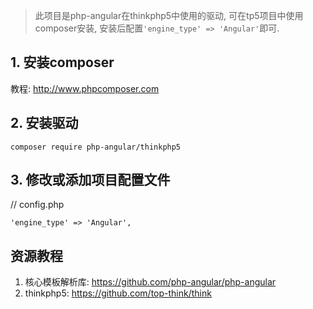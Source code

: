 > 此项目是php-angular在thinkphp5中使用的驱动, 可在tp5项目中使用composer安装, 安装后配置`'engine_type' => 'Angular'`即可.  

## 1. 安装composer

教程: http://www.phpcomposer.com

## 2. 安装驱动  
```
composer require php-angular/thinkphp5
```

## 3. 修改或添加项目配置文件  

// config.php
```
'engine_type' => 'Angular',
```

## 资源教程

1. 核心模板解析库: https://github.com/php-angular/php-angular  
2. thinkphp5: https://github.com/top-think/think
